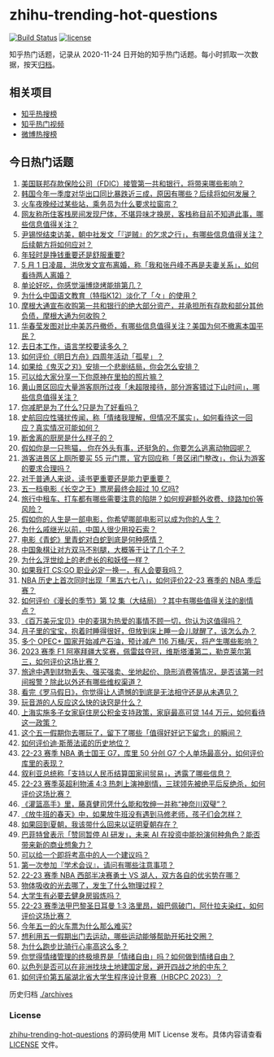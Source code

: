 # zhihu-trending-hot-questions

[![Build Status](https://github.com/justjavac/zhihu-trending-hot-questions/workflows/ci/badge.svg?branch=master)](https://github.com/justjavac/zhihu-trending-hot-questions/actions)
[![license](https://img.shields.io/github/license/justjavac/zhihu-trending-hot-questions)](https://github.com/justjavac/zhihu-trending-hot-questions/blob/master/LICENSE)

知乎热门话题，记录从 2020-11-24
日开始的知乎热门话题。每小时抓取一次数据，按天[归档](./archives)。

## 相关项目

- [知乎热搜榜](https://github.com/justjavac/zhihu-trending-top-search)
- [知乎热门视频](https://github.com/justjavac/zhihu-trending-hot-video)
- [微博热搜榜](https://github.com/justjavac/weibo-trending-hot-search)

## 今日热门话题

<!-- BEGIN -->
<!-- 最后更新时间 Tue May 02 2023 05:15:56 GMT+0800 (China Standard Time) -->

1. [美国联邦存款保险公司（FDIC）接管第一共和银行，将带来哪些影响？](https://www.zhihu.com/question/598616483)
1. [韩国今年一季度对华出口同比暴跌近三成，原因有哪些？后续将如何发展？](https://www.zhihu.com/question/598612639)
1. [火车夜晚经过某些站，乘务员为什么要求拉窗帘？](https://www.zhihu.com/question/566158526)
1. [网友称所住客栈房间发现尸体，不堪异味才换房，客栈称目前不知道此事，哪些信息值得关注？](https://www.zhihu.com/question/598591374)
1. [尹锡悦结束访美，朝中社发文「『逆贼』的乞求之行」，有哪些信息值得关注？后续朝方将如何应对？](https://www.zhihu.com/question/598613361)
1. [年轻时是挣钱重要还是舒服重要?](https://www.zhihu.com/question/595109955)
1. [5 月 1 日凌晨，洪欣发文宣布离婚，称「我和张丹峰不再是夫妻关系」，如何看待两人离婚？](https://www.zhihu.com/question/598589504)
1. [单论好吃，你感觉淄博烧烤能排第几？](https://www.zhihu.com/question/598536889)
1. [为什么中国语文教育（特指K12）淡化了「々」的使用？](https://www.zhihu.com/question/589118221)
1. [摩根大通宣布收购第一共和银行的绝大部分资产，并承担所有存款和部分其他负债，摩根大通为何收购？](https://www.zhihu.com/question/598628869)
1. [华春莹发图对比中美苏丹撤侨，有哪些信息值得关注？美国为何不撤离本国平民？](https://www.zhihu.com/question/598600227)
1. [去日本工作，语言学校要读多久？](https://www.zhihu.com/question/596257021)
1. [如何评价《明日方舟》四周年活动「孤星」？](https://www.zhihu.com/question/597146342)
1. [如果给《鬼灭之刃》安排一个悲剧结局，你会怎么安排？](https://www.zhihu.com/question/579696789)
1. [可以给大家分享一下你原神在里拍的照片嘛？](https://www.zhihu.com/question/570751110)
1. [黄山景区回应大量游客厕所过夜「未超限接待，部分游客错过下山时间」，哪些信息值得关注？](https://www.zhihu.com/question/598534067)
1. [你减肥是为了什么?只是为了好看吗？](https://www.zhihu.com/question/595694636)
1. [史航回应性骚扰传闻，称「情绪我理解，但情况不属实」，如何看待这一回应？真实情况可能如何？](https://www.zhihu.com/question/598637936)
1. [断舍离的厨房是什么样子的？](https://www.zhihu.com/question/26701946)
1. [假如你是一只熊猫， 你在外头有事，还挺急的，你要怎么逃离动物园呢？](https://www.zhihu.com/question/593665938)
1. [游客进景区上厕所要买 55 元门票，官方回应称「景区闭门整改」，你认为游客的要求合理吗？](https://www.zhihu.com/question/598509856)
1. [对于普通人来说，读书更重要还是能力更重要？](https://www.zhihu.com/question/597136478)
1. [五一档电影《长空之王》票房最终会超过 10 亿吗?](https://www.zhihu.com/question/597458392)
1. [旅行中租车、打车都有哪些需要注意的陷阱？如何规避额外收费、绕路加价等风险？](https://www.zhihu.com/question/597946359)
1. [假如你的人生是一部电影，你希望哪部电影可以成为你的人生？](https://www.zhihu.com/question/317209489)
1. [为什么戚继光以前，中国人很少用投石索？](https://www.zhihu.com/question/35445673)
1. [电影《青蛇》里青蛇对白蛇到底是何种感情？](https://www.zhihu.com/question/328511711)
1. [中国象棋让对方双马不别腿，大概等于让了几个子？](https://www.zhihu.com/question/598091846)
1. [为什么浮世绘上的老虎长的和妖怪一样？](https://www.zhihu.com/question/597700590)
1. [如果我打 CS:GO 职业必定一换一，有人会要我吗？](https://www.zhihu.com/question/597392074)
1. [NBA 历史上首次同时出现「黑五六七八」，如何评价22-23 赛季的 NBA 季后赛？](https://www.zhihu.com/question/598584344)
1. [如何评价《漫长的季节》第 12 集（大结局）？其中有哪些值得关注的剧情点？](https://www.zhihu.com/question/597380202)
1. [《百万美元宝贝》中的麦琪为热爱的事情不顾一切，你认为这值得吗？](https://www.zhihu.com/question/596479704)
1. [月子里的宝宝，抱着时睡得很好，但放到床上睡一会儿就醒了，该怎么办？](https://www.zhihu.com/question/565266535)
1. [多个 OPEC+ 国家开始减产石油，预计减产 116 万桶/天，将产生哪些影响？](https://www.zhihu.com/question/598599560)
1. [2023 赛季 F1 阿塞拜疆大奖赛，佩雷兹夺冠，维斯塔潘第二，勒克莱尔第三，如何评价这场比赛？](https://www.zhihu.com/question/598530572)
1. [旅途中遇到财物丢失、强买强卖、坐地起价、隐形消费等情况，是否该第一时间报警？除此以外还有哪些维权渠道？](https://www.zhihu.com/question/597946880)
1. [看完《罗马假日》，你觉得让人遗憾的到底是无法相守还是从未遇见？](https://www.zhihu.com/question/596586107)
1. [玩音游的人反应这么快的诀窍是什么？](https://www.zhihu.com/question/589630373)
1. [上海实施多子女家庭住房公积金支持政策，家庭最高可贷 144 万元，如何看待这一政策？](https://www.zhihu.com/question/598603267)
1. [这个五一假期你去哪玩了，留下了哪些「值得好好记下留念」的瞬间？](https://www.zhihu.com/question/598584606)
1. [如何评价迪·斯蒂法诺的历史地位？](https://www.zhihu.com/question/24409922)
1. [22-23 赛季 NBA 勇士国王 G7，库里 50 分创 G7 个人单场最高分，如何评价库里的表现？](https://www.zhihu.com/question/598584470)
1. [叙利亚总统称「支持以人民币结算国家间贸易」，透露了哪些信息？](https://www.zhihu.com/question/598544872)
1. [22-23 赛季英超利物浦 4:3 热刺上演神剧情，三球领先被绝平后反绝杀，如何评价这场比赛？](https://www.zhihu.com/question/598551149)
1. [《灌篮高手》里，藤真健司凭什么能和牧绅一并称“神奈川双璧”？](https://www.zhihu.com/question/450859140)
1. [《放牛班的春天》中，如果放牛班没有遇到马修老师，孩子们会怎样？](https://www.zhihu.com/question/596583348)
1. [如果回到夏朝，我该带什么回来以证明夏朝存在？](https://www.zhihu.com/question/309564513)
1. [巴菲特曾表示「赞同暂停 AI 研发」，未来 AI 在投资中能扮演何种角色？能否带来新的商业想象力？](https://www.zhihu.com/question/596976665)
1. [可以给一个即将考高中的人一个建议吗？](https://www.zhihu.com/question/598544851)
1. [第一次参加『学术会议』，请问有哪些注意事项？](https://www.zhihu.com/question/596876077)
1. [22-23 赛季 NBA 西部半决赛勇士 VS 湖人，双方各自的优劣势在哪？](https://www.zhihu.com/question/598583595)
1. [物体吸收的光去哪了，发生了什么物理过程？](https://www.zhihu.com/question/587980535)
1. [大学生有必要去健身房锻炼吗？](https://www.zhihu.com/question/591317622)
1. [22-23 赛季法甲巴黎圣日耳曼 1:3 洛里昂，姆巴佩破门，阿什拉夫染红，如何评价这场比赛？](https://www.zhihu.com/question/598549014)
1. [今年五一的火车票为什么那么难买?](https://www.zhihu.com/question/596586857)
1. [想利用五一假期出门去运动，哪些运动能够帮助开拓社交圈？](https://www.zhihu.com/question/597540156)
1. [为什么跑步比骑行心率高这么多？](https://www.zhihu.com/question/597214302)
1. [你觉得情绪管理的终极境界是「情绪自由」吗？如何做到情绪自由？](https://www.zhihu.com/question/596994827)
1. [以色列是否可以在非洲找块土地建国定居，避开四战之地的中东？](https://www.zhihu.com/question/598104444)
1. [如何评价第五届湖北省大学生程序设计竞赛（HBCPC 2023）？](https://www.zhihu.com/question/598441188)

<!-- END -->

历史归档 [./archives](./archives)

### License

[zhihu-trending-hot-questions](https://github.com/justjavac/zhihu-trending-hot-questions)
的源码使用 MIT License 发布。具体内容请查看 [LICENSE](./LICENSE) 文件。
